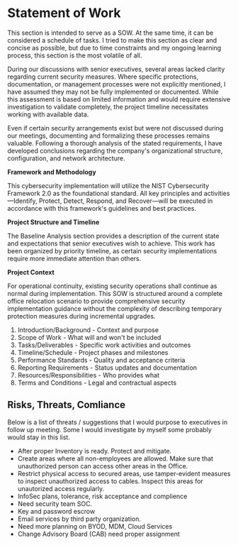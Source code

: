 # Statement of Work

This section is intended to serve as a SOW. At the same time, it can be considered a schedule of tasks. I tried to make this section as clear and concise as possible, but due to time constraints and my ongoing learning process, this section is the most volatile of all.

During our discussions with senior executives, several areas lacked clarity regarding current security measures. Where specific protections, documentation, or management processes were not explicitly mentioned, I have assumed they may not be fully implemented or documented. While this assessment is based on limited information and would require extensive investigation to validate completely, the project timeline necessitates working with available data.

Even if certain security arrangements exist but were not discussed during our meetings, documenting and formalizing these processes remains valuable. Following a thorough analysis of the stated requirements, I have developed conclusions regarding the company's organizational structure, configuration, and network architecture.

**Framework and Methodology**

This cybersecurity implementation will utilize the NIST Cybersecurity Framework 2.0 as the foundational standard. All key principles and activities—Identify, Protect, Detect, Respond, and Recover—will be executed in accordance with this framework's guidelines and best practices.

**Project Structure and Timeline**

The Baseline Analysis section provides a description of the current state and expectations that senior executives wish to achieve. This work has been organized by priority timeline, as certain security implementations require more immediate attention than others.

**Project Context**

For operational continuity, existing security operations shall continue as normal during implementation. This SOW is structured around a complete office relocation scenario to provide comprehensive security implementation guidance without the complexity of describing temporary protection measures during incremental upgrades.


1. Introduction/Background - Context and purpose
2. Scope of Work - What will and won't be included
3. Tasks/Deliverables - Specific work activities and outcomes
4. Timeline/Schedule - Project phases and milestones
5. Performance Standards - Quality and acceptance criteria
6. Reporting Requirements - Status updates and documentation
7. Resources/Responsibilities - Who provides what
8. Terms and Conditions - Legal and contractual aspects

## Risks, Threats, Comliance

Below is a list of threats / suggestions that I would purpose to executives in follow up meeting. Some I would investigate by myself some probably would stay in this list.

- After proper Inventory is ready. Protect and mitigate.
- Create areas where all non-employees are allowed. Make sure that unauthorized person can access other areas in the Office.
- Restrict physical access to secured areas, use tamper-evident measures to inspect unauthorized access to cables. Inspect this areas for unautorized access regularly.
- InfoSec plans, tolerance, risk acceptance and complience
- Need security team SOC.
- Key and password escrow
- Email services by third party organization.
- Need more planning on BYOD, MDM, Cloud Services
- Change Advisory Board (CAB) need proper assignment

